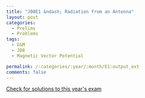 ```yaml
---
title: "J08E1 &ndash; Radiation from an Antenna"
layout: post
categories:
  - Prelims
  - Problems
tags:
  - E&M
  - J08
  - Magnetic Vector Potential

permalink: /:categories/:year/:month/E1:output_ext
comments: false
---
```

<object data="2008J1E.pdf" type="application/pdf" width="100%" height="500"></object>
<div class="message"><a href='https://princetonprelim.com/prelim/20/'>Check for solutions to this year's exam</a></div>
